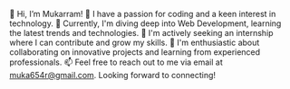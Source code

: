 👋 Hi, I’m Mukarram!
👀 I have a passion for coding and a keen interest in technology.
🌱 Currently, I'm diving deep into Web Development, learning the latest trends and technologies.
💼 I'm actively seeking an internship where I can contribute and grow my skills.
💞️ I'm enthusiastic about collaborating on innovative projects and learning from experienced professionals.
📫 Feel free to reach out to me via email at       muka654r@gmail.com.    Looking forward to connecting!


<!---
Mukarram685/Mukarram685 is a ✨ special ✨ repository because its `README.md` (this file) appears on your GitHub profile.
You can click the Preview link to take a look at your changes.
--->
